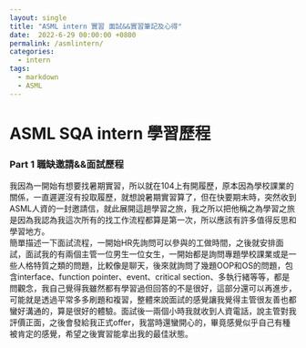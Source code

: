 ```yaml
---
layout: single
title: "ASML intern 實習 面試&&實習筆記及心得"
date:  2022-6-29 00:00:00 +0800
permalink: /asmlintern/
categories: 
  - intern
tags:
  - markdown
  - ASML
---
```

# ASML SQA intern 學習歷程

### Part 1 職缺邀請&&面試歷程
我因為一開始有想要找暑期實習，所以就在104上有開履歷，原本因為學校課業的關係，一直遲遲沒有投取履歷，就想說暑期實習算了，但在快要期末時，突然收到ASML人資的一封邀請信，就此展開這趟學習之旅，我之所以把他稱之為學習之旅是因為我認為我這次所有的找工作流程都算是第一次，所以應該有許多值得反思和學習地方。    
簡單描述一下面試流程，一開始HR先詢問可以參與的工做時間，之後就安排面試，面試我的有兩個主管一位男生一位女生，一開始都是詢問專題學校課業或是一些人格特質之類的問題，比較像是聊天，後來就詢問了幾題OOP和OS的問題，包含interface、function pointer、event、critical section、多執行緒等等，都是問觀念，我自己覺得我雖然都有學習過但回答的不是很好，這部分還可以再進步，可能就是透過平常多多刷題和複習，整體來說面試的感覺讓我覺得主管很友善也都蠻好溝通的，算是很好的體驗。面試後一兩個小時我就收到人資電話，說主管對我評價正面，之後會發給我正式offer，我當時還蠻開心的，畢竟感覺似乎自己有種被肯定的感覺，希望之後實習能拿出我的最佳狀態。
